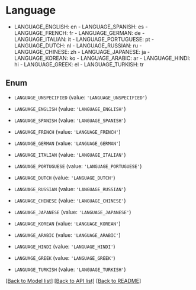 # Language

- LANGUAGE_ENGLISH: en  - LANGUAGE_SPANISH: es  - LANGUAGE_FRENCH: fr  - LANGUAGE_GERMAN: de  - LANGUAGE_ITALIAN: it  - LANGUAGE_PORTUGUESE: pt  - LANGUAGE_DUTCH: nl  - LANGUAGE_RUSSIAN: ru  - LANGUAGE_CHINESE: zh  - LANGUAGE_JAPANESE: ja  - LANGUAGE_KOREAN: ko  - LANGUAGE_ARABIC: ar  - LANGUAGE_HINDI: hi  - LANGUAGE_GREEK: el  - LANGUAGE_TURKISH: tr

## Enum

* `LANGUAGE_UNSPECIFIED` (value: `'LANGUAGE_UNSPECIFIED'`)

* `LANGUAGE_ENGLISH` (value: `'LANGUAGE_ENGLISH'`)

* `LANGUAGE_SPANISH` (value: `'LANGUAGE_SPANISH'`)

* `LANGUAGE_FRENCH` (value: `'LANGUAGE_FRENCH'`)

* `LANGUAGE_GERMAN` (value: `'LANGUAGE_GERMAN'`)

* `LANGUAGE_ITALIAN` (value: `'LANGUAGE_ITALIAN'`)

* `LANGUAGE_PORTUGUESE` (value: `'LANGUAGE_PORTUGUESE'`)

* `LANGUAGE_DUTCH` (value: `'LANGUAGE_DUTCH'`)

* `LANGUAGE_RUSSIAN` (value: `'LANGUAGE_RUSSIAN'`)

* `LANGUAGE_CHINESE` (value: `'LANGUAGE_CHINESE'`)

* `LANGUAGE_JAPANESE` (value: `'LANGUAGE_JAPANESE'`)

* `LANGUAGE_KOREAN` (value: `'LANGUAGE_KOREAN'`)

* `LANGUAGE_ARABIC` (value: `'LANGUAGE_ARABIC'`)

* `LANGUAGE_HINDI` (value: `'LANGUAGE_HINDI'`)

* `LANGUAGE_GREEK` (value: `'LANGUAGE_GREEK'`)

* `LANGUAGE_TURKISH` (value: `'LANGUAGE_TURKISH'`)

[[Back to Model list]](../README.md#documentation-for-models) [[Back to API list]](../README.md#documentation-for-api-endpoints) [[Back to README]](../README.md)



